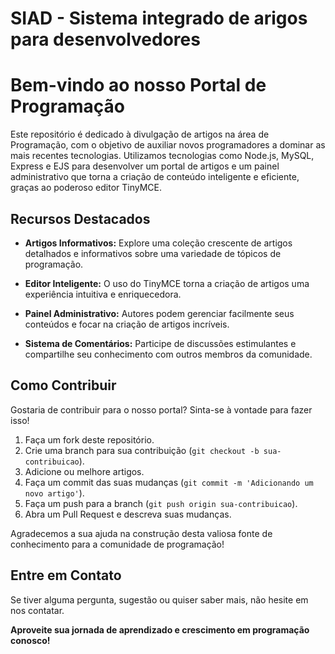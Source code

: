 # SIAD - Sistema integrado de arigos para desenvolvedores
# Bem-vindo ao nosso Portal de Programação

Este repositório é dedicado à divulgação de artigos na área de Programação, com o objetivo de auxiliar novos programadores a dominar as mais recentes tecnologias. Utilizamos tecnologias como Node.js, MySQL, Express e EJS para desenvolver um portal de artigos e um painel administrativo que torna a criação de conteúdo inteligente e eficiente, graças ao poderoso editor TinyMCE.

## Recursos Destacados

- **Artigos Informativos:** Explore uma coleção crescente de artigos detalhados e informativos sobre uma variedade de tópicos de programação.

- **Editor Inteligente:** O uso do TinyMCE torna a criação de artigos uma experiência intuitiva e enriquecedora.

- **Painel Administrativo:** Autores podem gerenciar facilmente seus conteúdos e focar na criação de artigos incríveis.

- **Sistema de Comentários:** Participe de discussões estimulantes e compartilhe seu conhecimento com outros membros da comunidade.

## Como Contribuir

Gostaria de contribuir para o nosso portal? Sinta-se à vontade para fazer isso!

1. Faça um fork deste repositório.
2. Crie uma branch para sua contribuição (`git checkout -b sua-contribuicao`).
3. Adicione ou melhore artigos.
4. Faça um commit das suas mudanças (`git commit -m 'Adicionando um novo artigo'`).
5. Faça um push para a branch (`git push origin sua-contribuicao`).
6. Abra um Pull Request e descreva suas mudanças.

Agradecemos a sua ajuda na construção desta valiosa fonte de conhecimento para a comunidade de programação!

## Entre em Contato

Se tiver alguma pergunta, sugestão ou quiser saber mais, não hesite em nos contatar.

**Aproveite sua jornada de aprendizado e crescimento em programação conosco!**



